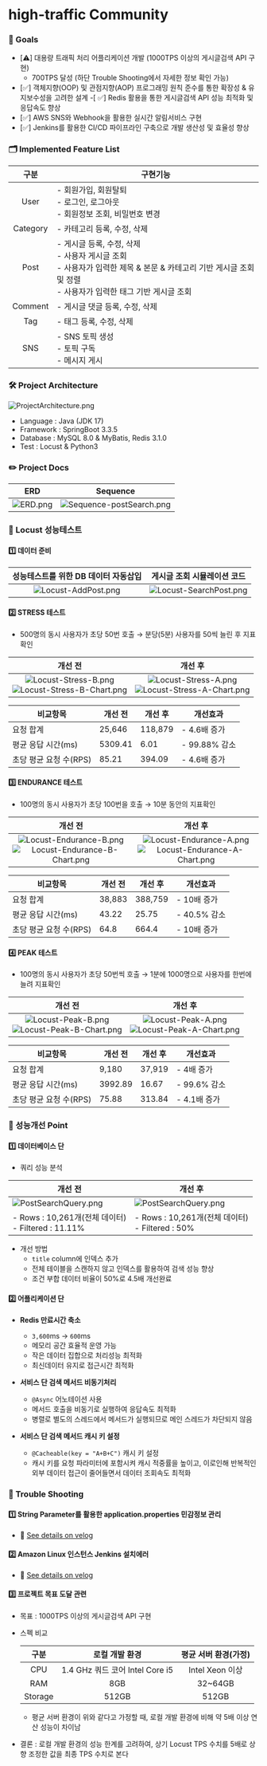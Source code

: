 # high-traffic Community
### 🌈 Goals
- [⚠️] 대용량 트래픽 처리 어플리케이션 개발 (1000TPS 이상의 게시글검색 API 구현)
  - 700TPS 달성 (하단 Trouble Shooting에서 자세한 정보 확인 가능)
- [✅] 객체지향(OOP) 및 관점지향(AOP) 프로그래밍 원칙 준수를 통한 확장성 & 유지보수성을 고려한 설계
-[ ✅] Redis 활용을 통한 게시글검색 API 성능 최적화 및 응답속도 향상
- [✅] AWS SNS와 Webhook을 활용한 실시간 알림서비스 구현
- [✅] Jenkins를 활용한 CI/CD 파이프라인 구축으로 개발 생산성 및 효율성 향상

### 🗂️ Implemented Feature List
|구분| 구현기능                                                                                                         |
|:---:|--------------------------------------------------------------------------------------------------------------|
|User| - 회원가입, 회원탈퇴 <br> - 로그인, 로그아웃 <br> - 회원정보 조회, 비밀번호 변경                                                        |
|Category| - 카테고리 등록, 수정, 삭제                                                                                            |
|Post| - 게시글 등록, 수정, 삭제 <br> - 사용자 게시글 조회 <br> - 사용자가 입력한 제목 & 본문 & 카테고리 기반 게시글 조회 및 정렬 <br> - 사용자가 입력한 태그 기반 게시글 조회|
|Comment| - 게시글 댓글 등록, 수정, 삭제|
|Tag|- 태그 등록, 수정, 삭제|
|SNS|- SNS 토픽 생성 <br> - 토픽 구독 <br> - 메시지 게시|

### 🛠️ Project Architecture
![ProjectArchitecture.png](readmeImages/ProjectArchitecture.png)
- Language : Java (JDK 17)
- Framework : SpringBoot 3.3.5
- Database : MySQL 8.0 & MyBatis, Redis 3.1.0
- Test : Locust & Python3

### ✏️ Project Docs
|**ERD**|**Sequence**|
|:---:|:---:|
|![ERD.png](readmeImages/ERD.png)|![Sequence-postSearch.png](readmeImages/Sequence-postSearch.png)|

### 🚀 Locust 성능테스트
#### 1️⃣ 데이터 준비
|                **성능테스트를 위한 DB 데이터 자동삽입**                 | **게시글 조회 시뮬레이션 코드** |
|:--------------------------------------------------------:|:-------------------:|
| ![Locust-AddPost.png](readmeImages%2FLocust-AddPost.png) |![Locust-SearchPost.png](readmeImages%2FLocust-SearchPost.png)|

#### 2️⃣ STRESS 테스트
- 500명의 동시 사용자가 초당 50번 호출 →  분당(5분) 사용자를 50씩 늘린 후 지표확인

|                            **개선 전**                            |                            **개선 후**                            |
|:--------------------------------------------------------------:|:--------------------------------------------------------------:|
| ![Locust-Stress-B.png](readmeImages%2FLocust-Stress-B.png)<br>![Locust-Stress-B-Chart.png](readmeImages%2FLocust-Stress-B-Chart.png) | ![Locust-Stress-A.png](readmeImages%2FLocust-Stress-A.png)<br>![Locust-Stress-A-Chart.png](readmeImages%2FLocust-Stress-A-Chart.png) |

| **비교항목**       |**개선 전**|**개선 후**| **개선효과**    |
|----------------|-------|-------|-------------|
| 요청 합계          |25,646|118,879| - 4.6배 증가   |
| 평균 응답 시간(ms)   |5309.41|6.01| - 99.88% 감소 |
| 초당 평균 요청 수(RPS)|85.21|394.09| - 4.6배 증가   |

#### 3️⃣ ENDURANCE 테스트
- 100명의 동시 사용자가 초당 100번을 호출 → 10분 동안의 지표확인

|                               **개선 전**                                |                               **개선 후**                               |
|:---------------------------------------------------------------------:|:--------------------------------------------------------------------:|
| ![Locust-Endurance-B.png](readmeImages%2FLocust-Endurance-B.png)<br>![Locust-Endurance-B-Chart.png](readmeImages%2FLocust-Endurance-B-Chart.png)|![Locust-Endurance-A.png](readmeImages%2FLocust-Endurance-A.png)<br>![Locust-Endurance-A-Chart.png](readmeImages%2FLocust-Endurance-A-Chart.png)|

|**비교항목**|**개선 전**|**개선 후**| **개선효과**   |
|---|---|---|------------|
|요청 합계|38,883|388,759| - 10배 증가   |
|평균 응답 시간(ms)|43.22|25.75| - 40.5% 감소 |
|초당 평균 요청 수(RPS)|64.8|664.4| - 10배 증가   |

#### 4️⃣ PEAK 테스트
- 100명의 동시 사용자가 초당 50번씩 호출 → 1분에 1000명으로 사용자를 한번에 늘려 지표확인

|**개선 전**| **개선 후** |
|:---:|:--------:|
|![Locust-Peak-B.png](readmeImages%2FLocust-Peak-B.png)<br>![Locust-Peak-B-Chart.png](readmeImages%2FLocust-Peak-B-Chart.png)|![Locust-Peak-A.png](readmeImages%2FLocust-Peak-A.png)<br>![Locust-Peak-A-Chart.png](readmeImages%2FLocust-Peak-A-Chart.png)|

|**비교항목**|**개선 전**|**개선 후**| **개선효과**   |
|---|---|---|------------|
|요청 합계|9,180|37,919| - 4배 증가    |
|평균 응답 시간(ms)|3992.89|16.67| - 99.6% 감소 |
|초당 평균 요청 수(RPS)|75.88|313.84| - 4.1배 증가  |

### 🌈 성능개선 Point
#### 1️⃣ 데이터베이스 단
- 쿼리 성능 분석

| **개선 전**|                                                   **개선 후** |
|-----------------------------------------------------------|---|
| ![PostSearchQuery.png](readmeImages%2FPostSearchQuery.png) | ![PostSearchQuery.png](readmeImages%2FPostSearchQuery.png) |
| - Rows : 10,261개(전체 데이터) <br> - Filtered : 11.11%|             - Rows : 10,261개(전체 데이터) <br> - Filtered : 50% |

- 개선 방법
  - `title` column에 인덱스 추가
  - 전체 테이블을 스캔하지 않고 인덱스를 활용하여 검색 성능 향상
  - 조건 부합 데이터 비율이 50%로 4.5배 개선완료

#### 2️⃣ 어플리케이션 단
- **Redis 만료시간 축소**
  - `3,600`ms → `600`ms
  - 메모리 공간 효율적 운영 가능
  - 작은 데이터 집합으로 처리성능 최적화
  - 최신데이터 유지로 접근시간 최적화


- **서비스 단 검색 메서드 비동기처리**
  - `@Async` 어노테이션 사용
  - 메서드 호출을 비동기로 실행하여 응답속도 최적화
  - 병렬로 별도의 스레드에서 메서드가 실행되므로 메인 스레드가 차단되지 않음


- **서비스 단 검색 메서드 캐시 키 설정**
  - `@Cacheable(key = "A+B+C")` 캐시 키 설정
  - 캐시 키를 요청 파라미터에 포함시켜 캐시 적중률을 높이고, 이로인해 반복적인 외부 데이터 접근이 줄어들면서 데이터 조회속도 최적화

### 🎯 Trouble Shooting
#### 1️⃣ String Parameter를 활용한 application.properties 민감정보 관리
- 👀 [See details on velog](https://velog.io/@mallang/TroubleShooting-Jenkins-Build-Failed-String-Parameter를-활용한-application.properties-민감정보-관리)

#### 2️⃣ Amazon Linux 인스턴스 Jenkins 설치에러
- 👀 [See details on velog](https://velog.io/@mallang/TroubleShooting-CD-EC2-Amazon-Linux-인스턴스에-Jenkins-설치-에러)

#### 3️⃣ 프로젝트 목표 도달 관련
- 목표 : 1000TPS 이상의 게시글검색 API 구현
- 스펙 비교

  | 구분 |로컬 개발 환경|평균 서버 환경(가정)|
  |:---:|:---:|:---:|
  | CPU |1.4 GHz 쿼드 코어 Intel Core i5|Intel Xeon 이상|
  |RAM|8GB|32~64GB|
  |Storage|512GB|512GB|

  - 평균 서버 환경이 위와 같다고 가정할 때, 로컬 개발 환경에 비해 약 5배 이상 연산 성능이 차이남
- 결론 : 로컬 개발 환경의 성능 한계를 고려하여, 상기 Locust TPS 수치를 5배로 상향 조정한 값을 최종 TPS 수치로 본다